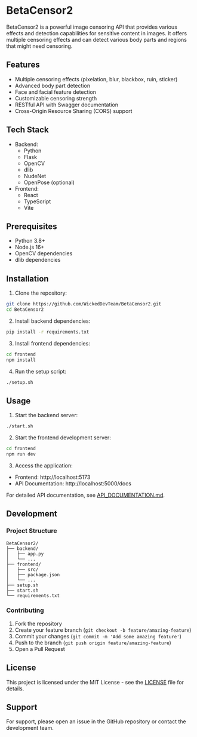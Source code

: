# BetaCensor2

BetaCensor2 is a powerful image censoring API that provides various effects and detection capabilities for sensitive content in images. It offers multiple censoring effects and can detect various body parts and regions that might need censoring.

## Features

- Multiple censoring effects (pixelation, blur, blackbox, ruin, sticker)
- Advanced body part detection
- Face and facial feature detection
- Customizable censoring strength
- RESTful API with Swagger documentation
- Cross-Origin Resource Sharing (CORS) support

## Tech Stack

- Backend:
  - Python
  - Flask
  - OpenCV
  - dlib
  - NudeNet
  - OpenPose (optional)
- Frontend:
  - React
  - TypeScript
  - Vite

## Prerequisites

- Python 3.8+
- Node.js 16+
- OpenCV dependencies
- dlib dependencies

## Installation

1. Clone the repository:
```bash
git clone https://github.com/WickedDevTeam/BetaCensor2.git
cd BetaCensor2
```

2. Install backend dependencies:
```bash
pip install -r requirements.txt
```

3. Install frontend dependencies:
```bash
cd frontend
npm install
```

4. Run the setup script:
```bash
./setup.sh
```

## Usage

1. Start the backend server:
```bash
./start.sh
```

2. Start the frontend development server:
```bash
cd frontend
npm run dev
```

3. Access the application:
- Frontend: http://localhost:5173
- API Documentation: http://localhost:5000/docs

For detailed API documentation, see [API_DOCUMENTATION.md](API_DOCUMENTATION.md).

## Development

### Project Structure

```
BetaCensor2/
├── backend/
│   ├── app.py
│   └── ...
├── frontend/
│   ├── src/
│   ├── package.json
│   └── ...
├── setup.sh
├── start.sh
└── requirements.txt
```

### Contributing

1. Fork the repository
2. Create your feature branch (`git checkout -b feature/amazing-feature`)
3. Commit your changes (`git commit -m 'Add some amazing feature'`)
4. Push to the branch (`git push origin feature/amazing-feature`)
5. Open a Pull Request

## License

This project is licensed under the MIT License - see the [LICENSE](LICENSE) file for details.

## Support

For support, please open an issue in the GitHub repository or contact the development team. 